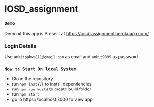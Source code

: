 # IOSD_assignment

### `Demo` ###

Demo of this app is Present at https://iosd-assignment.herokuapp.com/

### Login Details ###
Use `ankitpahwa111@gmail.com` as email and `ankit9899` as password

### `How to Start On local System` ###
 * Clone the repository 
 * run `npm install` to install dependencies
 * run `npm run build` to create build folder
 * run `npm start`
 * go to https://localhost:3000 to view app
 

